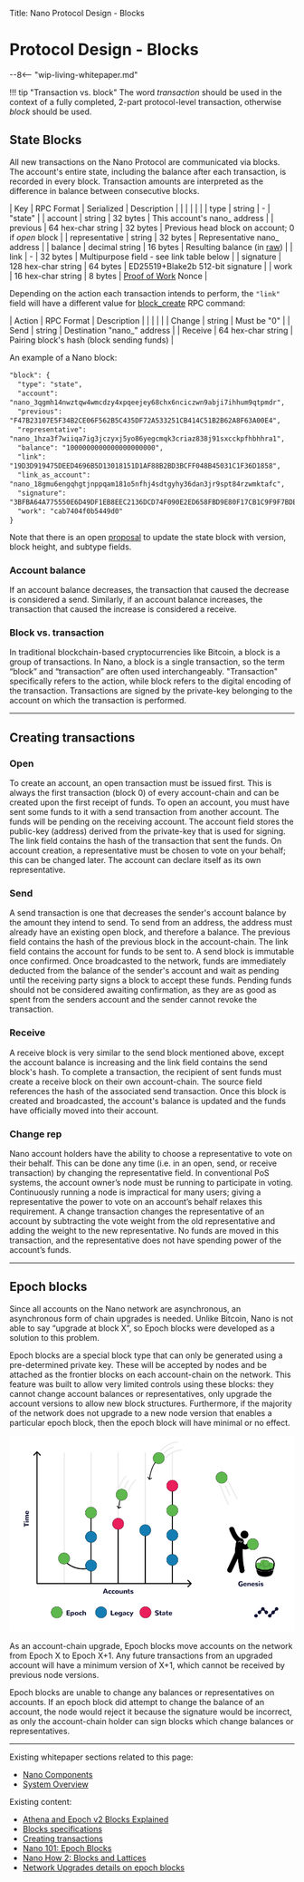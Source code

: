 Title: Nano Protocol Design - Blocks

# Protocol Design - Blocks

--8<-- "wip-living-whitepaper.md"

!!! tip "Transaction vs. block"
	The word *transaction* should be used in the context of a fully completed, 2-part protocol-level transaction, otherwise *block* should be used.

## State Blocks

All new transactions on the Nano Protocol are communicated via blocks. The account's entire state, including the balance after each transaction, is recorded in every block. Transaction amounts are interpreted as the difference in balance between consecutive blocks.

| Key            | RPC Format          | Serialized | Description |
|                |                     |            |             |
| type           | string              | -          | "state" |
| account        | string              | 32 bytes   | This account's nano_ address |
| previous       | 64 hex-char string  | 32 bytes   | Previous head block on account; 0 if *open* block |
| representative | string              | 32 bytes   | Representative nano_ address |
| balance        | decimal string      | 16 bytes   | Resulting balance (in [raw](#units)) |
| link           | -                   | 32 bytes   | Multipurpose field - see link table below |
| signature      | 128 hex-char string | 64 bytes   | ED25519+Blake2b 512-bit signature |
| work           | 16 hex-char string  | 8 bytes    | [Proof of Work](../glossary.md#proof-of-work-pow) Nonce |

Depending on the action each transaction intends to perform, the `"link"` field will have a different value for [block_create](/commands/rpc-protocol#block_create) RPC command:

| Action  | RPC Format         | Description                                |
|         |                    |                                            |
| Change  | string             | Must be "0"                                |
| Send    | string             | Destination "nano_" address                |
| Receive | 64 hex-char string | Pairing block's hash (block sending funds) |


An example of a Nano block:
```
"block": {
  "type": "state",
  "account": "nano_3qgmh14nwztqw4wmcdzy4xpqeejey68chx6nciczwn9abji7ihhum9qtpmdr",
  "previous": "F47B23107E5F34B2CE06F562B5C435DF72A533251CB414C51B2B62A8F63A00E4",
  "representative": "nano_1hza3f7wiiqa7ig3jczyxj5yo86yegcmqk3criaz838j91sxcckpfhbhhra1",
  "balance": "1000000000000000000000",
  "link": "19D3D919475DEED4696B5D13018151D1AF88B2BD3BCFF048B45031C1F36D1858",
  "link_as_account": "nano_18gmu6engqhgtjnppqam181o5nfhj4sdtgyhy36dan3jr9spt84rzwmktafc",
  "signature": "3BFBA64A775550E6D49DF1EB8EEC2136DCD74F090E2ED658FBD9E80F17CB1C9F9F7BDE2B93D95558EC2F277FFF15FD11E6E2162A1714731B743D1E941FA4560A",
  "work": "cab7404f0b5449d0"
}
```
Note that there is an open [proposal](https://github.com/nanocurrency/nano-node/issues/2864) to update the state block with version, block height, and subtype fields.

### Account balance

If an account balance decreases, the transaction that caused the decrease is considered a send. Similarly, if an account balance increases, the transaction that caused the increase is considered a receive.

### Block vs. transaction

In traditional blockchain-based cryptocurrencies like Bitcoin, a block is a group of transactions. In Nano, a block is a single transaction, so the term “block” and “transaction” are often used interchangeably. "Transaction" specifically refers to the action, while block refers to the digital encoding of the transaction. Transactions are signed by the private-key belonging to the account on which the transaction is performed. 

---

## Creating transactions

### Open

To create an account, an open transaction must be issued first. This is always the first transaction (block 0) of every account-chain and can be created upon the first receipt of funds. To open an account, you must have sent some funds to it with a send transaction from another account. The funds will be pending on the receiving account. The account field stores the public-key (address) derived from the private-key that is used for signing. The link field contains the hash of the transaction that sent the funds. On account creation, a representative must be chosen to vote on your behalf; this can be changed later. The account can declare itself as its own representative. 


### Send

A send transaction is one that decreases the sender's account balance by the amount they intend to send. To send from an address, the address must already have an existing open block, and therefore a balance. The previous field contains the hash of the previous block in the account-chain. The link field contains the account for funds to be sent to. A send block is immutable once confirmed. Once broadcasted to the network, funds are immediately deducted from the balance of the sender's account and wait as pending until the receiving party signs a block to accept these funds. Pending funds should not be considered awaiting confirmation, as they are as good as spent from the senders account and the sender cannot revoke the transaction.

### Receive

A receive block is very similar to the send block mentioned above, except the account balance is increasing and the link field contains the send block's hash. To complete a transaction, the recipient of sent funds must create a receive block on their own account-chain. The source field references the hash of the associated send transaction. Once this block is created and broadcasted, the account's balance is updated and the funds have officially moved into their account.

### Change rep

Nano account holders have the ability to choose a representative to vote on their behalf. This can be done any time (i.e. in an open, send, or receive transaction) by changing the representative field. In conventional PoS systems, the account owner’s node must be running to participate in voting. Continuously running a node is impractical for many users; giving a representative the power to vote on an account’s behalf relaxes this requirement. A change transaction changes the representative of an account by subtracting the vote weight from the old representative and adding the weight to the new representative. No funds are moved in this transaction, and the representative does not have spending power of the account’s funds.

---

## Epoch blocks

Since all accounts on the Nano network are asynchronous, an asynchronous form of chain upgrades is needed. Unlike Bitcoin, Nano is not able to say “upgrade at block X”, so Epoch blocks were developed as a solution to this problem. 

Epoch blocks are a special block type that can only be generated using a pre-determined private key. These will be accepted by nodes and be attached as the frontier blocks on each account-chain on the network. This feature was built to allow very limited controls using these blocks: they cannot change account balances or representatives, only upgrade the account versions to allow new block structures. Furthermore, if the majority of the network does not upgrade to a new node version that enables a particular epoch block, then the epoch block will have minimal or no effect. 

![Visualization of Epoch block distribution](../images/epoch-blocks.png)

As an account-chain upgrade, Epoch blocks move accounts on the network from Epoch X to Epoch X+1. Any future transactions from an upgraded account will have a minimum version of X+1, which cannot be received by previous node versions.

Epoch blocks are unable to change any balances or representatives on accounts. If an epoch block did attempt to change the balance of an account, the node would reject it because the signature would be incorrect, as only the account-chain holder can sign blocks which change balances or representatives.

---

Existing whitepaper sections related to this page:

* [Nano Components](/whitepaper/english/#raiblocks-components)
* [System Overview](/whitepaper/english/#system-overview)

Existing content:

* [Athena and Epoch v2 Blocks Explained](https://medium.com/nanocurrency/athena-and-epoch-v2-blocks-explained-de0a3dd37c39)
* [Blocks specifications](/the-basics/#blocks-specifications)
* [Creating transactions](/key-management/#creating-transactions)
* [Nano 101: Epoch Blocks](https://medium.com/nanocurrency/an-epoch-blocks-explainer-aa22905b28db)
* [Nano How 2: Blocks and Lattices](https://medium.com/nano-education/nano-how-2-blocks-and-lattices-c0ccd417bd5a)
* [Network Upgrades details on epoch blocks](../releases/network-upgrades.md#epoch-blocks)
